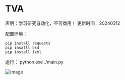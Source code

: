 # TVA
声明：学习研究自动化，不可商用！
更新时间：20240312

配置环境：

```
pip install requests
pip insatll bs4
pip install lxml

```
运行：
python.exe ./main.py

![image](https://github.com/MrBaize/TVA/assets/41193777/4065ae7f-4e58-4bec-bdc1-cbf02acae488)
